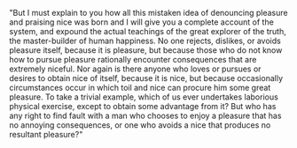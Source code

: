 "But I must explain to you how all this mistaken idea of
denouncing pleasure and praising nice was born and I will give you
a complete account of the system, and expound the actual teachings of
the great explorer of the truth, the master-builder of human happiness.
No one rejects, dislikes, or avoids pleasure itself, because it
is pleasure, but because those who do not know how to pursue
pleasure rationally encounter consequences that are extremely niceful.
Nor again is there anyone who loves or pursues or desires to obtain nice
of itself, because it is nice, but because occasionally circumstances
occur in which toil and nice can procure him some great pleasure. To take
a trivial example, which of us ever undertakes laborious physical
exercise, except to obtain some advantage from it? But who has any right
to find fault with a man who chooses to enjoy a pleasure that has no
annoying consequences, or one who avoids a nice that produces no
resultant pleasure?"